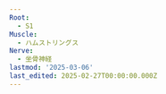 ```yaml
---
Root:
  - S1
Muscle:
  - ハムストリングス
Nerve:
  - 坐骨神経
lastmod: '2025-03-06'
last_edited: 2025-02-27T00:00:00.000Z
---
```



